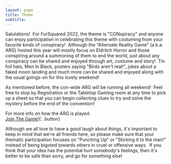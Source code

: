 ```yaml
---
layout: page
title: Theme
subtitle:
---
```


Salutations\! &nbsp;For FurSquared 2022, the theme is "CONspiracy" and anyone can enjoy participation in celebrating this theme with costuming from your favorite kinds of conspiracy\! &nbsp;Although the "Alternate Reality Game" (a.k.a. ARG) hosted this year will mostly focus on Eldritch Horror and those conspiring around a summoning of them to end the world, just about any conspiracy can be shared and enjoyed through art, costume and story\! &nbsp;Tin foil hats, Men In Black, posters saying "Birds aren't real\!", jokes about a faked moon landing and much more can be shared and enjoyed along with the usual goings-on for this lovely weekend\!

As mentioned before, the con-wide ARG will be running all weekend\! &nbsp;Feel free to stop by Registration or the Tabletop Gaming room at any time to pick up a sheet so that you can begin collecting clues to try and solve the mystery before the end of the convention\! &nbsp;

For more info on how the ARG is played.<br>[Join The Game\!](/alternate-reality-game/){: .button}

Although we all love to have a good laugh about things, it's important to keep in mind that we're all friends here, so please make sure that your thematic participation focuses on "Punching Up" or "Sticking it to the man\!" instead of being bigoted towards others in cruel or offensive ways. &nbsp;If you think that your idea has the potential hurt somebody's feelings, then it's better to be safe than sorry, and go for something else\!
